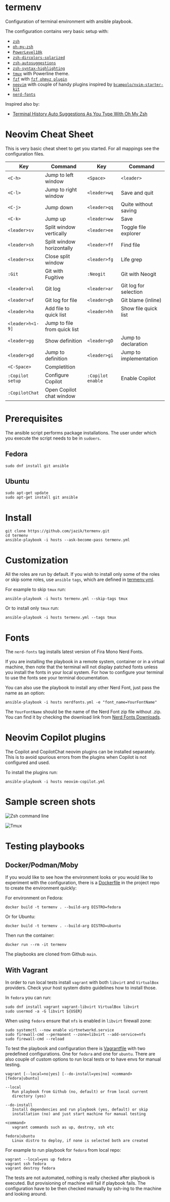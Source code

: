 # termenv

Configuration of terminal environment with ansible playbook.

The configuration contains very basic setup with:
- [`zsh`](https://zsh.sourceforge.io/)
- [`oh-my-zsh`](https://ohmyz.sh/)
- [`PowerLevel10k`](https://github.com/romkatv/powerlevel10k)
- [`zsh-dircolors-solarized`](https://github.com/joel-porquet/zsh-dircolors-solarized)
- [`zsh-autosuggestions`](https://github.com/zsh-users/zsh-autosuggestions)
- [`zsh-syntax-highlighting`](https://github.com/zsh-users/zsh-syntax-highlighting)
- [`tmux`](https://github.com/tmux/tmux) with Powerline theme.
- [`fzf`](https://github.com/junegunn/fzf) with [`fzf ohmyz plugin`](https://github.com/ohmyzsh/ohmyzsh/tree/master/plugins/fzf)
- [`neovim`](https://neovim.io/) with couple of handy plugins inspired by
  [`bcampolo/nvim-starter-kit`](https://github.com/bcampolo/nvim-starter-kit)
- [`nerd-fonts`](https://www.nerdfonts.com)

Inspired also by:
- [Terminal History Auto Suggestions As You Type With Oh My Zsh](https://www.dev-diaries.com/blog/terminal-history-auto-suggestions-as-you-type/)


# Neovim Cheat Sheet

This is very basic cheat sheet to get you started. For all mappings see the
configuration files.

| Key | Command | Key | Command |
|-----|---------|-----|---------|
| `<C-h>`| Jump to left window | `<Space>` | `<leader>` |
| `<C-l>`| Jump to right window | `<leader>wq` | Save and quit |
| `<C-j>`| Jump down | `<leader>qq` | Quite without saving |
| `<C-k>`| Jump up | `<leader>ww` | Save |
| `<leader>sv` | Split window vertically | `<leader>ee` | Toggle file explorer |
| `<leader>sh` | Split window horizontally | `<leader>ff` | Find file |
| `<leader>sx` | Close split window | `<leader>fg` | Life grep |
| `:Git` | Git with Fugitive | `:Neogit` | Git with Neogit |
| `<leader>al` | Git log | `<leader>ar` | Git log for selection |
| `<leader>af` | Git log for file | `<leader>gb` | Git blame (inline) |
| `<leader>ha` | Add file to quick list | `<leader>hh` | Show file quick list |
| `<leader>h<1-9]` | Jump to file from quick list |
| `<leader>gg` | Show definition | `<leader>gD`| Jump to declaration |
| `<leader>gd`| Jump to definition | `<leader>gi`| Jump to implementation |
| `<C-Space>`| Completition |
| `:Copilot setup`| Configure Copilot | `:Copilot enable` | Enable Copilot |
| `:CopilotChat` | Open Copilot chat window |


# Prerequisites

The ansible script performs package installations. The user under which
you execute the script needs to be in `sudoers`.

## Fedora

```
sudo dnf install git ansible
```

## Ubuntu

```
sudo apt-get update
sudo apt-get install git ansible
```

# Install

```
git clone https://github.com/jazik/termenv.git
cd termenv
ansible-playbook -i hosts --ask-become-pass termenv.yml
```

# Customization

All the roles are run by default. If you wish to install only some of
the roles or skip some roles, use `ansible` `tags`, which are defined
in [termenv.yml](termenv.yml).

For example to skip `tmux` run:

```
ansible-playbook -i hosts termenv.yml --skip-tags tmux
```

Or to install only `tmux` run:

```
ansible-playbook -i hosts termenv.yml --tags tmux
```

# Fonts

The `nerd-fonts` tag installs latest version of Fira Mono Nerd Fonts.

If you are installing the playbook in a remote system, container or
in a virtual machine, then note that the terminal will not display patched
fonts unless you install the fonts in your local system.
For how to configure your terminal to use the fonts see your terminal
documentation.

You can also use the playbook to install any other Nerd Font,
just pass the name as an option:

```
ansible-playbook -i hosts nerdfonts.yml -e "font_name=YourFontName"
```

The `YourFontName` should be the name of the Nerd Font zip file without .zip.
You can find it by checking the download link from
[Nerd Fonts Downloads](https://www.nerdfonts.com/font-downloads).

# Neovim Copilot plugins

The Copilot and CopilotChat neovim plugins can be installed separately.
This is to avoid spurious errors from the plugins when Copilot is not
configured and used.

To install the plugins run:

```
ansible-playbook -i hosts neovim-copilot.yml
```

# Sample screen shots

![Zsh command line](../media/termenv.png?raw=true)

![Tmux](../media/termenv-tmux.png?raw=true)

# Testing playbooks

## Docker/Podman/Moby

If you would like to see how the environment looks or you would like
to experiment with the configuration, there is a [Dockerfile](Dockerfile)
in the project repo to create the environment quickly:

For environment on Fedora:

```
docker build -t termenv . --build-arg DISTRO=fedora
```

Or for Ubuntu:

```
docker build -t termenv . --build-arg DISTRO=ubuntu
```

Then run the container:

```
docker run --rm -it termenv
````

The playbooks are cloned from Github `main`.

## With Vagrant

In order to run local tests install `vagrant` with both `libvirt` and
`VirtualBox` providers. Check your host system distro guidelines how
to install those.

In `fedora` you can run:

```
sudo dnf install vagrant vagrant-libvirt VirtualBox libvirt
sudo usermod -a -G libvirt ${USER}
```

When using `fedora` ensure that `nfs` is enabled in `libvirt` firewall zone:

```
sudo systemctl --now enable virtnetworkd.service
sudo firewall-cmd --permanent --zone=libvirt --add-service=nfs
sudo firewall-cmd --reload
```

To test the playbook and configuration there is [Vagrantfile](Vagrantfile)
with two predefined configurations. One for `fedora` and one for `ubuntu`.
There are also couple of custom options to run local tests or to have
envs for manual testing.

```
vagrant [--local=no|yes] [--do-install=yes|no] <command> [fedora|ubuntu]

--local
   Run playbook from Github (no, default) or from local current
   directory (yes)

--do-install
   Install dependencies and run playbook (yes, default) or skip
   installation (no) and just start machine for manual testing

<command>
   vagrant commands such as up, destroy, ssh etc

fedora|ubuntu
   Linux distro to deploy, if none is selected both are created
```

For example to run playbook for `fedora` from local repo:

```
vagrant --local=yes up fedora
vagrant ssh fedora
vagrant destroy fedora
```

The tests are not automated, nothing is really checked after playbook
is executed. But provisioning of machine will fail if playbook fails.
The configuration have to be then checked manually by ssh-ing to the
machine and looking around.
